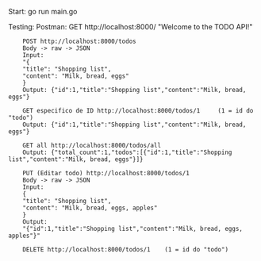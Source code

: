 Start: go run main.go

Testing: 
        Postman:
        GET http://localhost:8000/
        "Welcome to the TODO API!"
        
        POST http://localhost:8000/todos
        Body -> raw -> JSON
        Input:
        "{
        "title": "Shopping list",
        "content": "Milk, bread, eggs"
        }
        Output: {"id":1,"title":"Shopping list","content":"Milk, bread, eggs"}

        GET especifico de ID http://localhost:8000/todos/1     (1 = id do "todo")
        Output: {"id":1,"title":"Shopping list","content":"Milk, bread, eggs"}

        GET all http://localhost:8000/todos/all
        Output: {"total_count":1,"todos":[{"id":1,"title":"Shopping list","content":"Milk, bread, eggs"}]}

        PUT (Editar todo) http://localhost:8000/todos/1
        Body -> raw -> JSON
        Input:
        {
        "title": "Shopping list",
        "content": "Milk, bread, eggs, apples"
        }
        Output:
        "{"id":1,"title":"Shopping list","content":"Milk, bread, eggs, apples"}"

        DELETE http://localhost:8000/todos/1    (1 = id do "todo")
        
        
        

        
        
        

        
